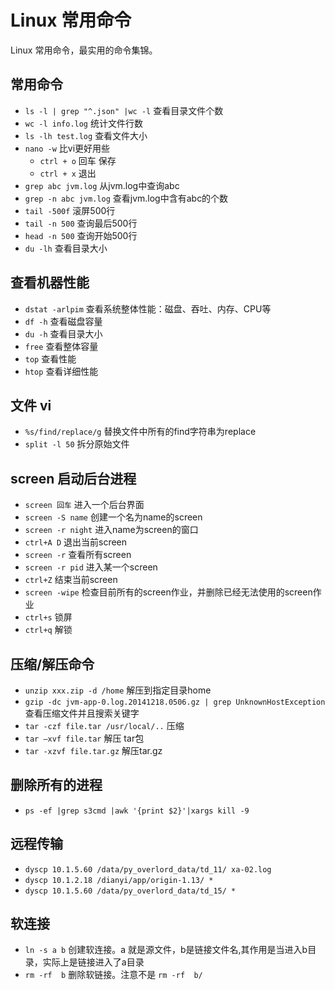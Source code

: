 # Linux 常用命令

Linux 常用命令，最实用的命令集锦。

## 常用命令
   * `ls -l | grep "^.json" |wc -l` 查看目录文件个数
   * `wc -l info.log` 统计文件行数
   * `ls -lh test.log` 查看文件大小
   * `nano -w` 比vi更好用些
     - `ctrl + o` 回车 保存
     - `ctrl + x` 退出
   * `grep abc jvm.log` 从jvm.log中查询abc
   * `grep -n abc jvm.log` 查看jvm.log中含有abc的个数
   * `tail -500f` 滚屏500行
   * `tail -n 500` 查询最后500行
   * `head -n 500` 查询开始500行
   * `du -lh` 查看目录大小

## 查看机器性能
   * `dstat -arlpim` 查看系统整体性能：磁盘、吞吐、内存、CPU等
   * `df -h` 查看磁盘容量
   * `du -h` 查看目录大小
   * `free` 查看整体容量
   * `top` 查看性能
   * `htop` 查看详细性能

## 文件 vi
   * `%s/find/replace/g` 替换文件中所有的find字符串为replace
   * `split -l 50` 拆分原始文件

## screen 启动后台进程
   * `screen 回车` 进入一个后台界面
   * `screen -S name` 创建一个名为name的screen
   * `screen -r night` 进入name为screen的窗口
   * `ctrl+A D` 退出当前screen
   * `screen -r` 查看所有screen
   * `screen -r pid` 进入某一个screen
   * `ctrl+Z` 结束当前screen
   * `screen -wipe` 检查目前所有的screen作业，并删除已经无法使用的screen作业
   * `ctrl+s` 锁屏
   * `ctrl+q` 解锁

## 压缩/解压命令
   * `unzip xxx.zip -d /home` 解压到指定目录home
   * `gzip -dc jvm-app-0.log.20141218.0506.gz | grep UnknownHostException` 查看压缩文件并且搜索关键字
   * `tar -czf file.tar /usr/local/..` 压缩
   * `tar –xvf file.tar`  解压 tar包
   * `tar -xzvf file.tar.gz` 解压tar.gz

## 删除所有的进程
   * `ps -ef |grep s3cmd |awk '{print $2}'|xargs kill -9`

## 远程传输
   * `dyscp 10.1.5.60 /data/py_overlord_data/td_11/ xa-02.log`
   * `dyscp 10.1.2.18 /dianyi/app/origin-1.13/ *`
   * `dyscp 10.1.5.60 /data/py_overlord_data/td_15/ *`

## 软连接
   * `ln -s a b` 创建软连接。a 就是源文件，b是链接文件名,其作用是当进入b目录，实际上是链接进入了a目录
   * `rm -rf  b` 删除软链接。注意不是 `rm -rf  b/`